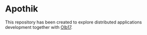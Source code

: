 # Apothik

This repository has been created to explore distributed applications development together with [Olb17](https://github.com/olb17).